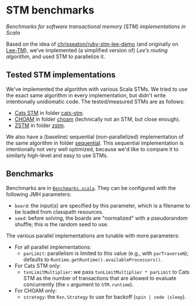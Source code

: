 <!--

   © 2023-2024 Nokia
   Licensed under the Apache License 2.0
   SPDX-License-Identifier: Apache-2.0

-->

# STM benchmarks

*Benchmarks for software transactional memory (STM) implementations in Scala*

Based on the idea of [chrisseaton/ruby-stm-lee-demo](https://github.com/chrisseaton/ruby-stm-lee-demo)
(and originally on [Lee-TM](https://apt.cs.manchester.ac.uk/projects/TM/LeeBenchmark/)),
we've implemented (a simplified version of) *Lee’s routing algorithm*, and used STM to parallelize it.

## Tested STM implementations

We've implemented the algorithm with various Scala STMs. We tried to use the exact same algorithm
in every implementation, but didn't write intentionally unidiomatic code. The tested/measured
STMs are as follows:

- [Cats STM](https://github.com/TimWSpence/cats-stm) in folder [cats-stm](/cats-stm).
- [CHOAM](https://github.com/durban/choam) in folder [choam](/choam) (technically not an STM, but close enough).
- [ZSTM](https://github.com/zio/zio/tree/series/2.x/core/shared/src/main/scala/zio/stm) in folder [zstm](/zstm).

We also have a (baseline) sequential (non-parallelized) implementation of the same algorithm in folder
[sequential](/sequential). This sequential implementation is intentionally not very well optimized,
because we'd like to compare it to similarly high-level and easy to use STMs.

## Benchmarks

Benchmarks are in [`Benchmarks.scala`](benchmarks/src/main/scala/com/nokia/stmbenchmark/benchmarks/Benchmarks.scala).
They can be configured with the following JMH parameters:

 - `board`: the input(s) are specified by this parameter, which is a filename to be loaded from classpath resources.
 - `seed`: before solving, the boards are "normalized" with a pseudorandom shuffle; this is the random seed to use.

The various parallel implementations are tunable with more parameters:

- For all parallel implementations:
   - `parLimit`: parallelism is limited to this value (e.g., with `parTraverseN`); defaults to
   `Runtime.getRuntime().availableProcessors()`.
- For Cats STM only:
  - `txnLimitMultiplier`: we pass `txnLimitMultiplier * parLimit` to Cats STM as the number of transactions
    that are allowed to evaluate concurrently (the `n` argument to `STM.runtime`).
- For CHOAM only:
  - `strategy`: the `Rxn.Strategy` to use for backoff (`spin | cede |sleep`).

